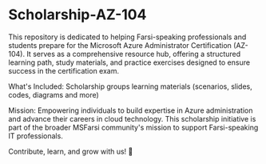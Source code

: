 # Scholarship-AZ-104
This repository is dedicated to helping Farsi-speaking professionals and students prepare for the Microsoft Azure Administrator Certification (AZ-104). It serves as a comprehensive resource hub, offering a structured learning path, study materials, and practice exercises designed to ensure success in the certification exam.

What's Included:
Scholarship groups learning materials (scenarios, slides, codes, diagrams and more)

Mission:
Empowering individuals to build expertise in Azure administration and advance their careers in cloud technology. This scholarship initiative is part of the broader MSFarsi community's mission to support Farsi-speaking IT professionals.

Contribute, learn, and grow with us! 🚀
